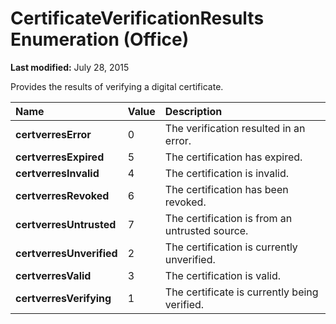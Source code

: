 
# CertificateVerificationResults Enumeration (Office)

 **Last modified:** July 28, 2015

Provides the results of verifying a digital certificate.


|**Name**|**Value**|**Description**|
|:-----|:-----|:-----|
| **certverresError**|0|The verification resulted in an error.|
| **certverresExpired**|5|The certification has expired.|
| **certverresInvalid**|4|The certification is invalid.|
| **certverresRevoked**|6|The certification has been revoked.|
| **certverresUntrusted**|7|The certification is from an untrusted source.|
| **certverresUnverified**|2|The certification is currently unverified.|
| **certverresValid**|3|The certification is valid.|
| **certverresVerifying**|1|The certificate is currently being verified.|
